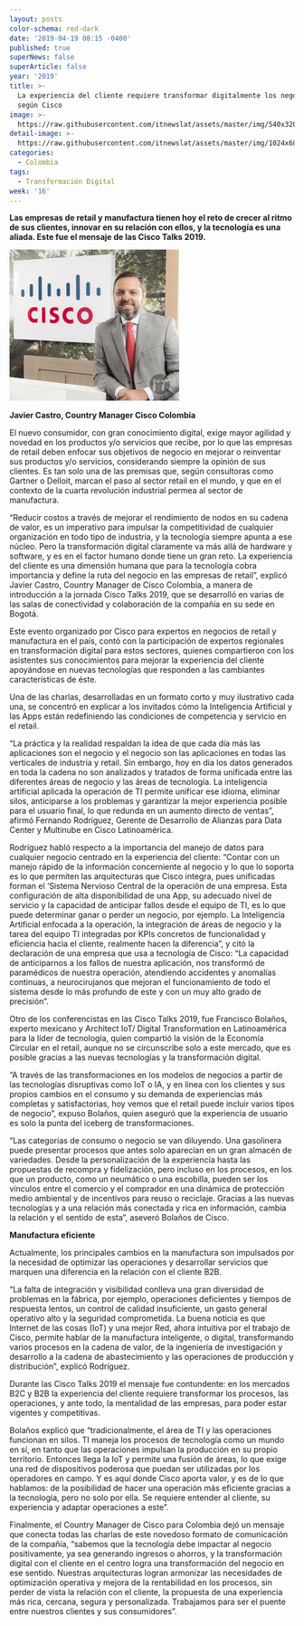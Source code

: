 ```yaml
---
layout: posts
color-schema: red-dark
date: '2019-04-19 08:15 -0400'
published: true
superNews: false
superArticle: false
year: '2019'
title: >-
  La experiencia del cliente requiere transformar digitalmente los negocios
  según Cisco
image: >-
  https://raw.githubusercontent.com/itnewslat/assets/master/img/540x320/Cisco-Talk-p.jpg
detail-image: >-
  https://raw.githubusercontent.com/itnewslat/assets/master/img/1024x680/Cisco-Talk-g.jpg
categories:
  - Colombia
tags:
  - Transformación Digital
week: '16'
---
```

**Las empresas de retail y manufactura tienen hoy el reto de crecer al ritmo de sus clientes, innovar en su relación con ellos, y la tecnología es una aliada. Este fue el mensaje de las Cisco Talks 2019.**

![](https://raw.githubusercontent.com/itnewslat/assets/master/img/300x300/Javier-Castro.jpg)

**Javier Castro, Country Manager Cisco Colombia**

El nuevo consumidor, con gran conocimiento digital, exige mayor agilidad y novedad en los productos y/o servicios que recibe, por lo que las empresas de retail deben enfocar sus objetivos de negocio en mejorar o reinventar sus productos y/o servicios, considerando siempre la opinión de sus clientes. Es tan solo una de las premisas que, según consultoras como Gartner o Delloit, marcan el paso al sector retail en el mundo, y que en el contexto de la cuarta revolución industrial permea al sector de manufactura. 

“Reducir costos a través de mejorar el rendimiento de nodos en su cadena de valor, es un imperativo para impulsar la competitividad de cualquier organización en todo tipo de industria, y la tecnología siempre apunta a ese núcleo. Pero la transformación digital claramente va más allá de hardware y software, y es en el factor humano donde tiene un gran reto. La experiencia del cliente es una dimensión humana que para la tecnología cobra importancia y define la ruta del negocio en las empresas de retail”, explicó Javier Castro, Country Manager de Cisco Colombia, a manera de introducción a la jornada Cisco Talks 2019, que se desarrolló en varias de las salas de conectividad y colaboración de la compañía en su sede en Bogotá.

Este evento organizado por Cisco para expertos en negocios de retail y manufactura en el país, contó con la participación de expertos regionales en transformación digital para estos sectores, quienes compartieron con los asistentes sus conocimientos para mejorar la experiencia del cliente apoyándose en nuevas tecnologías que responden a las cambiantes características de éste. 

Una de las charlas, desarrolladas en un formato corto y muy ilustrativo cada una, se concentró en explicar a los invitados cómo la Inteligencia Artificial y las Apps están redefiniendo las condiciones de competencia y servicio en el retail.

“La práctica y la realidad respaldan la idea de que cada día más las aplicaciones son el negocio y el negocio son las aplicaciones en todas las verticales de industria y retail. Sin embargo, hoy en día los datos generados en toda la cadena no son analizados y tratados   de forma unificada entre las diferentes áreas de negocio y las áreas de tecnología. La inteligencia artificial aplicada la operación de TI permite unificar ese idioma, eliminar silos, anticiparse a los problemas y garantizar la mejor experiencia posible para el usuario final, lo que redunda en un aumento directo de ventas”, afirmó Fernando Rodríguez, Gerente de Desarrollo de Alianzas para Data Center y Multinube  en Cisco Latinoamérica.

Rodríguez habló respecto a la importancia del manejo de datos para cualquier negocio centrado en la experiencia del cliente: “Contar con un manejo rápido de la información concerniente al negocio y lo que lo soporta es lo que permiten las arquitecturas que Cisco integra, pues unificadas forman el ‘Sistema Nervioso Central de la operación de una empresa.  Esta configuración de alta disponibilidad de una App, su adecuado nivel de servicio y la capacidad de anticipar fallos desde el equipo de TI, es lo que puede determinar ganar o perder un negocio, por ejemplo. La Inteligencia Artificial enfocada a la operación, la integración de áreas de negocio y la tarea del equipo TI integradas por KPIs concretos de funcionalidad y eficiencia hacia el cliente, realmente hacen la diferencia”, y citó la declaración de una empresa que usa a tecnología de Cisco: “La capacidad de anticiparnos a los fallos de nuestra aplicación, nos transformó de paramédicos de nuestra operación, atendiendo accidentes y anomalías continuas, a neurocirujanos que mejoran el funcionamiento de todo el sistema desde lo más profundo de este y con un muy alto grado de precisión”. 

Otro de los conferencistas en las Cisco Talks 2019, fue Francisco Bolaños, experto mexicano y Architect IoT/ Digital Transformation en Latinoamérica para la líder de tecnología, quien compartió la visión de la Economía Circular en el retail, aunque no se circunscribe solo a este mercado, que es posible gracias a las nuevas tecnologías y la transformación digital.

“A través de las transformaciones en los modelos de negocios a partir de las tecnologías disruptivas como IoT o IA, y en línea con los clientes y sus propios cambios en el consumo y su demanda de experiencias más completas y satisfactorias, hoy vemos que el retail puede incluir varios tipos de negocio”, expuso Bolaños, quien aseguró que la experiencia de usuario es solo la punta del iceberg de transformaciones.

“Las categorías de consumo o negocio se van diluyendo. Una gasolinera puede presentar procesos que antes solo aparecían en un gran almacén de variedades. Desde la personalización de la experiencia hasta las propuestas de recompra y fidelización, pero incluso en los procesos, en los que un producto, como un neumático o una escobilla, pueden ser los vínculos entre el comercio y el comprador en una dinámica de protección medio ambiental y de incentivos para reuso o reciclaje. Gracias a las nuevas tecnologías y a una relación más conectada y rica en información, cambia la relación y el sentido de esta”, aseveró Bolaños de Cisco.

**Manufactura eficiente**

Actualmente, los principales cambios en la manufactura son impulsados por la necesidad de optimizar las operaciones y desarrollar servicios que marquen una diferencia en la relación con el cliente B2B. 

“La falta de integración y visibilidad conlleva una gran diversidad de problemas en la fábrica, por ejemplo, operaciones deficientes y tiempos de respuesta lentos, un control de calidad insuficiente, un gasto general operativo alto y la seguridad comprometida. La buena noticia es que Internet de las cosas (IoT) y una mejor Red, ahora intuitiva por el trabajo de Cisco, permite hablar de la manufactura inteligente, o digital, transformando varios procesos en la cadena de valor, de la ingeniería de investigación y desarrollo a la cadena de abastecimiento y las operaciones de producción y distribución”, explicó Rodríguez. 

Durante las Cisco Talks 2019 el mensaje fue contundente: en los mercados B2C y B2B la experiencia del cliente requiere transformar los procesos, las operaciones, y ante todo, la mentalidad de las empresas, para poder estar vigentes y competitivas. 

Bolaños explicó que “tradicionalmente, el área de TI y las operaciones funcionan en silos. TI maneja los procesos de tecnología como un mundo en sí, en tanto que las operaciones impulsan la producción en su propio territorio. Entonces llega la IoT y permite una fusión de áreas, lo que exige una red de dispositivos poderosa que puedan ser utilizadas por los operadores en campo. Y es aquí donde Cisco aporta valor, y es de lo que hablamos: de la posibilidad de hacer una operación más eficiente gracias a la tecnología, pero no solo por ella. Se requiere entender al cliente, su experiencia y adaptar operaciones a este”.

Finalmente, el Country Manager de Cisco para Colombia dejó un mensaje que conecta todas las charlas de este novedoso formato de comunicación de la compañía, “sabemos que la tecnología debe impactar al negocio positivamente, ya sea generando ingresos o ahorros, y la transformación digital con el cliente en el centro logra una transformación del negocio en ese sentido. Nuestras arquitecturas logran armonizar las necesidades de optimización operativa y mejora de la rentabilidad en los procesos, sin perder de vista la relación con el cliente, la propuesta de una experiencia más rica, cercana, segura y personalizada. Trabajamos para ser el puente entre nuestros clientes y sus consumidores”.
